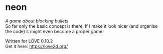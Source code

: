 # neon
_A game about blocking bullets_ <br>
So far only the basic concept is there. If I make it look nicer (and organise the code) it might even become a proper game!

Written for LÖVE 0.10.2 <br>
Get it here: https://love2d.org/
